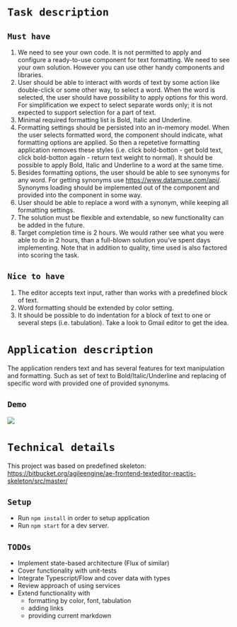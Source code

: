 # `Task description`

## `Must have`
1. We need to see your own code. It is not permitted to apply and configure a ready-to-use component for text formatting. We need to see your own solution. However you can use other handy components and libraries.
2. User should be able to interact with words of text by some action like double-click or some other way, to select a word. When the word is selected, the user should have possibility to apply options for this word. For simplification we expect to select separate words only; it is not expected to support selection for a part of text.
3. Minimal required formatting list is Bold, Italic and Underline.
4. Formatting settings should be persisted into an in-memory model. When the user selects formatted word, the component should indicate, what formatting options are applied. So then a repetetive formatting application removes these styles (i.e. click bold-botton - get bold text, click bold-botton again - return text weight to normal). It should be possible to apply Bold, Italic and Underline to a word at the same time.
5. Besides formatting options, the user should be able to see synonyms for any word. For getting synonyms use https://www.datamuse.com/api/. Synonyms loading should be implemented out of the component and provided into the component in some way.
6. User should be able to replace a word with a synonym, while keeping all formatting settings.
7. The solution must be flexible and extendable, so new functionality can be added in the future.
8. Target completion time is 2 hours. We would rather see what you were able to do in 2 hours, than a full-blown solution you’ve spent days implementing. Note that in addition to quality, time used is also factored into scoring the task.

## `Nice to have`
1. The editor accepts text input, rather than works with a predefined block of text.
2. Word formatting should be extended by color setting.
3. It should be possible to do indentation for a block of text to one or several steps (i.e. tabulation). Take a look to Gmail editor to get the idea.

# `Application description`
The application renders text and has several features for text manipulation and formatting. Such as set of text to Bold/Italic/Underline and replacing of specific word with provided one of provided synonyms.

## `Demo`
![](demo.gif)

# `Technical details`
This project was based on predefined skeleton: https://bitbucket.org/agileengine/ae-frontend-texteditor-reactjs-skeleton/src/master/

## `Setup`
+ Run `npm install` in order to setup application
+ Run `npm start` for a dev server.

## `TODOs`
+ Implement state-based architecture (Flux of similar)
+ Cover functionality with unit-tests
+ Integrate Typescript/Flow and cover data with types
+ Review approach of using services
+ Extend functionality with 
    - formatting by color, font, tabulation
    - adding links
    - providing current markdown



